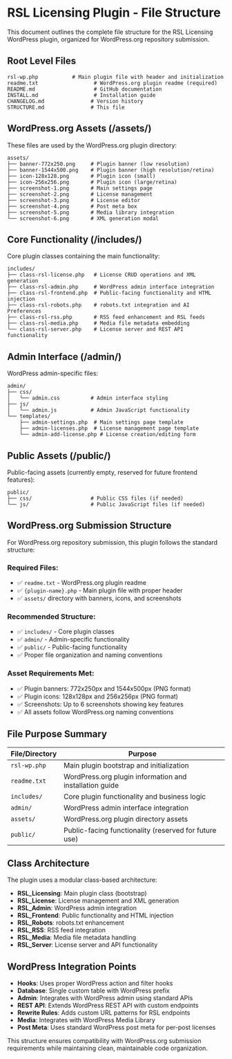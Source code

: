 # RSL Licensing Plugin - File Structure

This document outlines the complete file structure for the RSL Licensing WordPress plugin, organized for WordPress.org repository submission.

## Root Level Files

```
rsl-wp.php           # Main plugin file with header and initialization
readme.txt                  # WordPress.org plugin readme (required)
README.md                   # GitHub documentation
INSTALL.md                  # Installation guide
CHANGELOG.md               # Version history
STRUCTURE.md               # This file
```

## WordPress.org Assets (/assets/)

These files are used by the WordPress.org plugin directory:

```
assets/
├── banner-772x250.png     # Plugin banner (low resolution)
├── banner-1544x500.png    # Plugin banner (high resolution/retina)
├── icon-128x128.png       # Plugin icon (small)
├── icon-256x256.png       # Plugin icon (large/retina)
├── screenshot-1.png       # Main settings page
├── screenshot-2.png       # License management
├── screenshot-3.png       # License editor
├── screenshot-4.png       # Post meta box
├── screenshot-5.png       # Media library integration
└── screenshot-6.png       # XML generation modal
```

## Core Functionality (/includes/)

Core plugin classes containing the main functionality:

```
includes/
├── class-rsl-license.php   # License CRUD operations and XML generation
├── class-rsl-admin.php     # WordPress admin interface integration
├── class-rsl-frontend.php  # Public-facing functionality and HTML injection
├── class-rsl-robots.php    # robots.txt integration and AI Preferences
├── class-rsl-rss.php       # RSS feed enhancement and RSL feeds
├── class-rsl-media.php     # Media file metadata embedding
└── class-rsl-server.php    # License server and REST API functionality
```

## Admin Interface (/admin/)

WordPress admin-specific files:

```
admin/
├── css/
│   └── admin.css          # Admin interface styling
├── js/
│   └── admin.js           # Admin JavaScript functionality
└── templates/
    ├── admin-settings.php  # Main settings page template
    ├── admin-licenses.php  # License management page template
    └── admin-add-license.php # License creation/editing form
```

## Public Assets (/public/)

Public-facing assets (currently empty, reserved for future frontend features):

```
public/
├── css/                   # Public CSS files (if needed)
└── js/                    # Public JavaScript files (if needed)
```

## WordPress.org Submission Structure

For WordPress.org repository submission, this plugin follows the standard structure:

### Required Files:
- ✅ `readme.txt` - WordPress.org plugin readme
- ✅ `{plugin-name}.php` - Main plugin file with proper header
- ✅ `assets/` directory with banners, icons, and screenshots

### Recommended Structure:
- ✅ `includes/` - Core plugin classes
- ✅ `admin/` - Admin-specific functionality
- ✅ `public/` - Public-facing functionality
- ✅ Proper file organization and naming conventions

### Asset Requirements Met:
- ✅ Plugin banners: 772x250px and 1544x500px (PNG format)
- ✅ Plugin icons: 128x128px and 256x256px (PNG format) 
- ✅ Screenshots: Up to 6 screenshots showing key features
- ✅ All assets follow WordPress.org naming conventions

## File Purpose Summary

| File/Directory | Purpose |
|----------------|---------|
| `rsl-wp.php` | Main plugin bootstrap and initialization |
| `readme.txt` | WordPress.org plugin information and installation guide |
| `includes/` | Core plugin functionality and business logic |
| `admin/` | WordPress admin interface integration |
| `assets/` | WordPress.org plugin directory assets |
| `public/` | Public-facing functionality (reserved for future use) |

## Class Architecture

The plugin uses a modular class-based architecture:

- **RSL_Licensing**: Main plugin class (bootstrap)
- **RSL_License**: License management and XML generation
- **RSL_Admin**: WordPress admin integration
- **RSL_Frontend**: Public functionality and HTML injection
- **RSL_Robots**: robots.txt enhancement
- **RSL_RSS**: RSS feed integration
- **RSL_Media**: Media file metadata handling
- **RSL_Server**: License server and API functionality

## WordPress Integration Points

- **Hooks**: Uses proper WordPress action and filter hooks
- **Database**: Single custom table with WordPress prefix
- **Admin**: Integrates with WordPress admin using standard APIs
- **REST API**: Extends WordPress REST API with custom endpoints
- **Rewrite Rules**: Adds custom URL patterns for RSL endpoints
- **Media**: Integrates with WordPress Media Library
- **Post Meta**: Uses standard WordPress post meta for per-post licenses

This structure ensures compatibility with WordPress.org submission requirements while maintaining clean, maintainable code organization.